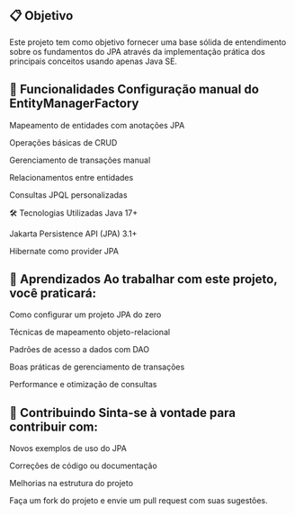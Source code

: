 📋 Objetivo
---------------------------------------------
Este projeto tem como objetivo fornecer uma base sólida de entendimento sobre os fundamentos do JPA
através da implementação prática dos principais conceitos usando apenas Java SE.

🎯 Funcionalidades
Configuração manual do EntityManagerFactory
----------------------------------------------

Mapeamento de entidades com anotações JPA

Operações básicas de CRUD

Gerenciamento de transações manual

Relacionamentos entre entidades

Consultas JPQL personalizadas

🛠️ Tecnologias Utilizadas
Java 17+

Jakarta Persistence API (JPA) 3.1+

Hibernate como provider JPA

📖 Aprendizados
Ao trabalhar com este projeto, você praticará:
-----------------------------------------------
Como configurar um projeto JPA do zero

Técnicas de mapeamento objeto-relacional

Padrões de acesso a dados com DAO

Boas práticas de gerenciamento de transações

Performance e otimização de consultas

🤝 Contribuindo
Sinta-se à vontade para contribuir com:
--------------------------------------------------

Novos exemplos de uso do JPA

Correções de código ou documentação

Melhorias na estrutura do projeto

Faça um fork do projeto e envie um pull request com suas sugestões.
